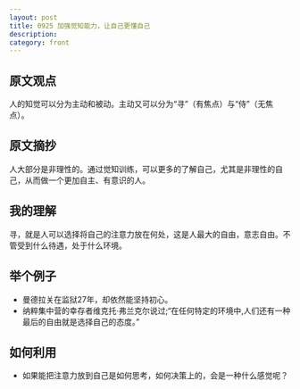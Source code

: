 ```yaml
---
layout: post
title: 0925 加强觉知能力，让自己更懂自己
description: 
category: front
---
```


## 原文观点
人的知觉可以分为主动和被动。主动又可以分为“寻”（有焦点）与“侍”（无焦点）。

## 原文摘抄
人大部分是非理性的。通过觉知训练，可以更多的了解自己，尤其是非理性的自己，从而做一个更加自主、有意识的人。

## 我的理解
寻，就是人可以选择将自己的注意力放在何处，这是人最大的自由，意志自由。不管受到什么待遇，处于什么环境。

## 举个例子
- 曼德拉关在监狱27年，却依然能坚持初心。
- 纳粹集中营的幸存者维克托·弗兰克尔说过;“在任何特定的环境中,人们还有一种最后的自由就是选择自己的态度。”

## 如何利用
- 如果能把注意力放到自己是如何思考，如何决策上的，会是一种什么感觉呢？
